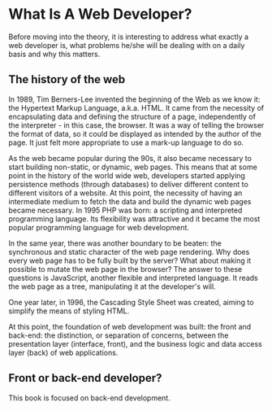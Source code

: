 # What Is A Web Developer?
  Before moving into the theory, it is interesting to address what exactly a web developer is, what problems he/she will be dealing with on a daily basis and why this matters.
## The history of the web
  In 1989, Tim Berners-Lee invented the beginning of the Web as we know it: the Hypertext Markup Language, a.k.a. HTML. It came from the necessity of encapsulating data and defining the structure of a page, independently of the interpreter - in this case, the browser. It was a way of telling the browser the format of data, so it could be displayed as intended by the author of the page. It just felt more appropriate to use a mark-up language to do so.
  
  As the web became popular during the 90s, it also became necessary to start building non-static, or dynamic, web pages. This means that at some point in the history of the world wide web, developers started applying persistence methods (through databases) to deliver different content to different visitors of a website. At this point, the necessity of having an intermediate medium to fetch the data and build the dynamic web pages became necessary. In 1995 PHP was born: a scripting and interpreted programming language. Its flexibility was attractive and it became the most popular programming language for web development.
  
  In the same year, there was another boundary to be beaten: the synchronous and static character of the web page rendering. Why does every web page has to be fully built by the server? What about making it possible to mutate the web page in the browser? The answer to these questions is JavaScript, another flexible and interpreted language. It reads the web page as a tree, manipulating it at the developer's will.
  
  One year later, in 1996, the Cascading Style Sheet was created, aiming to simplify the means of styling HTML.
  
  At this point, the foundation of web development was built: the front and back-end: the distinction, or separation of concerns, between the presentation layer (interface, front), and the business logic and data access layer (back) of web applications.
  
## Front or back-end developer?

  This book is focused on back-end development. 
  
  